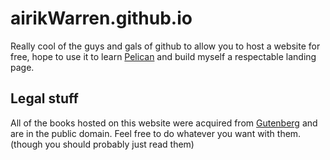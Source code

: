 # airikWarren.github.io
Really cool of the guys and gals of github to allow you to host a website for free, hope to use it to learn [Pelican](https://www.fullstackpython.com/pelican.html)
and build myself a respectable landing page.

## Legal stuff 
All of the books hosted on this website were acquired from [Gutenberg](https://gutenber.org) and are in the public domain. Feel free to do whatever you want with them. (though you should probably just read them)

